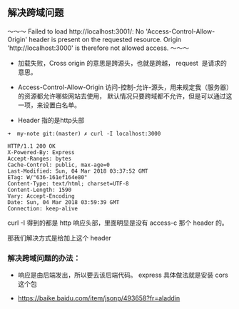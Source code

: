 ## 解决跨域问题

～～～
Failed to load http://localhost:3001/: No 'Access-Control-Allow-Origin' header is present on the requested resource. Origin 'http://localhost:3000' is therefore not allowed access.
～～～

- 加载失败，Cross origin 的意思是跨源头，也就是跨越， request  是请求的意思。

- Access-Control-Allow-Origin 访问-控制-允许-源头，用来规定我（服务器）的资源都允许哪些网站去使用，  默认情况只要跨域都不允许，但是可以通过这一项，来设置白名单。

- Header 指的是http头部

~~~
➜  my-note git:(master) ✗ curl -I localhost:3000

HTTP/1.1 200 OK
X-Powered-By: Express
Accept-Ranges: bytes
Cache-Control: public, max-age=0
Last-Modified: Sun, 04 Mar 2018 03:37:52 GMT
ETag: W/"636-161ef164e80"
Content-Type: text/html; charset=UTF-8
Content-Length: 1590
Vary: Accept-Encoding
Date: Sun, 04 Mar 2018 03:59:39 GMT
Connection: keep-alive
~~~

curl -I 得到的都是 http 响应头部，里面明显是没有 access-c 那个 header 的。

那我们解决方式是给加上这个 header


### 解决跨域问题的办法：


- 响应是由后端发出，所以要去该后端代码。 express 具体做法就是安装 cors 这个包

- https://baike.baidu.com/item/jsonp/493658?fr=aladdin